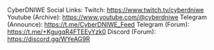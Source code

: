CyberDNIWE Social Links:
Twitch:                https://www.twitch.tv/cyberdniwe
Youtube (Archive):     https://www.youtube.com/@cyberdniwe
Telegram (Announce):   https://t.me/CyberDNIWE_Feed
Telegram (Forum):      https://t.me/+KgugqR4FTEEyYzk0
Discord  (Forum):      https://discord.gg/WYeAG9R